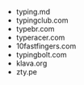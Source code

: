 - typing.md
- typingclub.com
- typebr.com
- typeracer.com
- 10fastfingers.com
- typingbolt.com
- klava.org
- zty.pe
